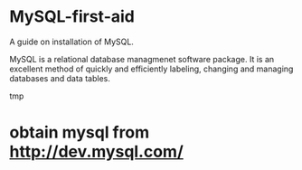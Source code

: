 # MySQL-first-aid

A guide on installation of MySQL.

MySQL is a relational database managmenet software package.
It is an excellent method of quickly and efficiently labeling, changing and managing databases and data tables. 

tmp
# obtain mysql from http://dev.mysql.com/
